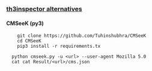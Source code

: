 ### [th3inspector alternatives](https://linuxsecurity.expert/tools/th3inspector/alternatives/) 

#### CMSeeK (py3)
```
	git clone https://github.com/Tuhinshubhra/CMSeeK
	cd CMSeeK
	pip3 install -r requirements.tx

  python cmseek.py -u <url> --user-agent Mozilla 5.0
  cat cat Result/<url>/cms.json
```
#### 
```
```


